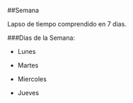 ##Semana

 Lapso de tiempo comprendido en 7 dias.

###Dias de la Semana:

- Lunes

- Martes

- Miercoles 

- Jueves
